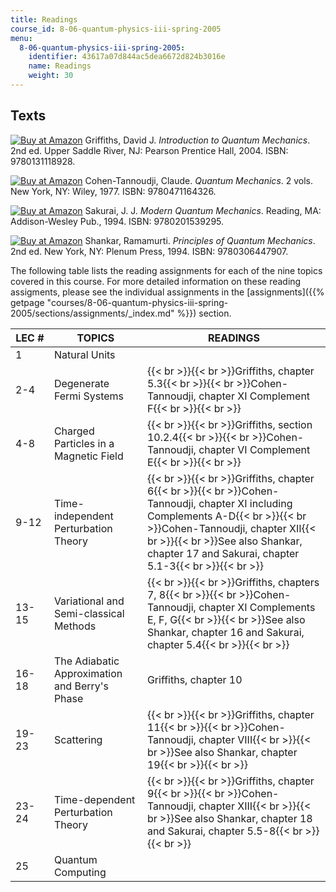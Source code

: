 ```yaml
---
title: Readings
course_id: 8-06-quantum-physics-iii-spring-2005
menu:
  8-06-quantum-physics-iii-spring-2005:
    identifier: 43617a07d844ac5dea6672d824b3016e
    name: Readings
    weight: 30
---
```

Texts
-----

[![Buy at Amazon](/images/a_logo_17.gif)](http://www.amazon.com/exec/obidos/ASIN/0131118927/ref=nosim/mitopencourse-20) Griffiths, David J. _Introduction to Quantum Mechanics_. 2nd ed. Upper Saddle River, NJ: Pearson Prentice Hall, 2004. ISBN: 9780131118928.

[![Buy at Amazon](/images/a_logo_17.gif)](http://www.amazon.com/exec/obidos/ASIN/0471164321/ref=nosim/mitopencourse-20) Cohen-Tannoudji, Claude. _Quantum Mechanics_. 2 vols. New York, NY: Wiley, 1977. ISBN: 9780471164326.

[![Buy at Amazon](/images/a_logo_17.gif)](http://www.amazon.com/exec/obidos/ASIN/0201539292/ref=nosim/mitopencourse-20) Sakurai, J. J. _Modern Quantum Mechanics_. Reading, MA: Addison-Wesley Pub., 1994. ISBN: 9780201539295.

[![Buy at Amazon](/images/a_logo_17.gif)](http://www.amazon.com/exec/obidos/ASIN/0306447908/ref=nosim/mitopencourse-20) Shankar, Ramamurti. _Principles of Quantum Mechanics_. 2nd ed. New York, NY: Plenum Press, 1994. ISBN: 9780306447907.

The following table lists the reading assignments for each of the nine topics covered in this course. For more detailed information on these reading assigments, please see the individual assignments in the [assignments]({{% getpage "courses/8-06-quantum-physics-iii-spring-2005/sections/assignments/_index.md" %}}) section.

| LEC # | TOPICS | READINGS |
| --- | --- | --- |
| 1 | Natural Units |   |
| 2-4 | Degenerate Fermi Systems | {{< br >}}{{< br >}}Griffiths, chapter 5.3{{< br >}}{{< br >}}Cohen-Tannoudji, chapter XI Complement F{{< br >}}{{< br >}} |
| 4-8 | Charged Particles in a Magnetic Field | {{< br >}}{{< br >}}Griffiths, section 10.2.4{{< br >}}{{< br >}}Cohen-Tannoudji, chapter VI Complement E{{< br >}}{{< br >}} |
| 9-12 | Time-independent Perturbation Theory | {{< br >}}{{< br >}}Griffiths, chapter 6{{< br >}}{{< br >}}Cohen-Tannoudji, chapter XI including Complements A-D{{< br >}}{{< br >}}Cohen-Tannoudji, chapter XII{{< br >}}{{< br >}}See also Shankar, chapter 17 and Sakurai, chapter 5.1-3{{< br >}}{{< br >}} |
| 13-15 | Variational and Semi-classical Methods | {{< br >}}{{< br >}}Griffiths, chapters 7, 8{{< br >}}{{< br >}}Cohen-Tannoudji, chapter XI Complements E, F, G{{< br >}}{{< br >}}See also Shankar, chapter 16 and Sakurai, chapter 5.4{{< br >}}{{< br >}} |
| 16-18 | The Adiabatic Approximation and Berry's Phase | Griffiths, chapter 10 |
| 19-23 | Scattering | {{< br >}}{{< br >}}Griffiths, chapter 11{{< br >}}{{< br >}}Cohen-Tannoudji, chapter VIII{{< br >}}{{< br >}}See also Shankar, chapter 19{{< br >}}{{< br >}} |
| 23-24 | Time-dependent Perturbation Theory | {{< br >}}{{< br >}}Griffiths, chapter 9{{< br >}}{{< br >}}Cohen-Tannoudji, chapter XIII{{< br >}}{{< br >}}See also Shankar, chapter 18 and Sakurai, chapter 5.5-8{{< br >}}{{< br >}} |
| 25 | Quantum Computing |